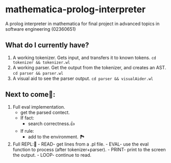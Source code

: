 # mathematica-prolog-interpreter
A prolog interpreter in mathematica for final project in advanced topics in software engineering (02360651)

## What do I currently have?
1) A working tokenizer. Gets input, and transfers it to known tokens. `cd tokenizer && tokenizer.wl`
2) A working parser. Get the output from the tokenizer, and creates an AST. `cd parser && parser.wl`
3) A visual aid to see the parser output. `cd parser && visualAider.wl`

## Next to come👀:
1) Full eval implementation.
     - get the parsed contect.
     - If fact:
         - search correctness.👍
     - If rule:
          - add to the environment. 🏞️
2) Full REPL:🤩
       - READ- get lines from a .pl file.
       - EVAL- use the eval function to process (after tokenizer+parser).
       - PRINT- print to the screen the output.
       - LOOP- continue to read.
